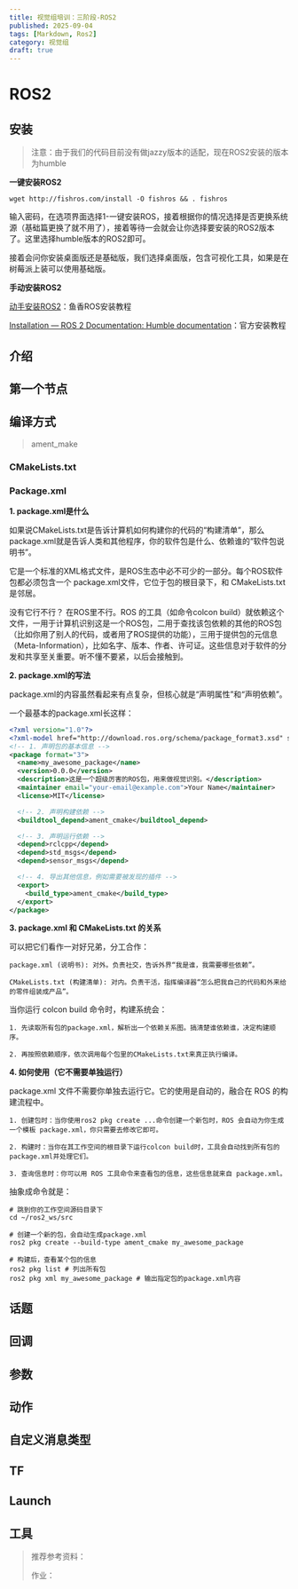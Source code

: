 ```yaml
---
title: 视觉组培训：三阶段-ROS2
published: 2025-09-04
tags: [Markdown, Ros2]
category: 视觉组
draft: true
---
```


# ROS2

## 安装

> 注意：由于我们的代码目前没有做jazzy版本的适配，现在ROS2安装的版本为humble

**一键安装ROS2**

```shell
wget http://fishros.com/install -O fishros && . fishros
```

输入密码，在选项界面选择1-一键安装ROS，接着根据你的情况选择是否更换系统源（基础篇更换了就不用了），接着等待一会就会让你选择要安装的ROS2版本了。这里选择humble版本的ROS2即可。

接着会问你安装桌面版还是基础版，我们选择桌面版，包含可视化工具，如果是在树莓派上装可以使用基础版。

**手动安装ROS2**

[动手安装ROS2](https://fishros.com/d2lros2/#/humble/chapt1/get_started/3.动手安装ROS2)：鱼香ROS安装教程

[Installation — ROS 2 Documentation: Humble documentation](https://docs.ros.org/en/humble/Installation.html)：官方安装教程

## 介绍



## 第一个节点



## 编译方式

> ament_make

### CMakeLists.txt



### Package.xml

**1. package.xml是什么**

如果说CMakeLists.txt是告诉计算机如何构建你的代码的“构建清单”，那么package.xml就是告诉人类和其他程序，你的软件包是什么、依赖谁的“软件包说明书”。

它是一个标准的XML格式文件，是ROS生态中必不可少的一部分。每个ROS软件包都必须包含一个 package.xml文件，它位于包的根目录下，和 CMakeLists.txt是邻居。

没有它行不行？ 在ROS里不行。ROS 的工具（如命令colcon build）就依赖这个文件，一用于计算机识别这是一个ROS包，二用于查找该包依赖的其他的ROS包（比如你用了别人的代码，或者用了ROS提供的功能），三用于提供包的元信息（Meta-Information），比如名字、版本、作者、许可证。这些信息对于软件的分发和共享至关重要。听不懂不要紧，以后会接触到。

**2. package.xml的写法**

package.xml的内容虽然看起来有点复杂，但核心就是“声明属性”和“声明依赖”。

一个最基本的package.xml长这样：

```xml
<?xml version="1.0"?>
<?xml-model href="http://download.ros.org/schema/package_format3.xsd" schematypens="http://www.w3.org/2001/XMLSchema"?>
<!-- 1. 声明包的基本信息 -->
<package format="3">
  <name>my_awesome_package</name>
  <version>0.0.0</version>
  <description>这是一个超级厉害的ROS包，用来做视觉识别。</description>
  <maintainer email="your-email@example.com">Your Name</maintainer>
  <license>MIT</license>

  <!-- 2. 声明构建依赖 -->
  <buildtool_depend>ament_cmake</buildtool_depend>

  <!-- 3. 声明运行依赖 -->
  <depend>rclcpp</depend>
  <depend>std_msgs</depend>
  <depend>sensor_msgs</depend>

  <!-- 4. 导出其他信息，例如需要被发现的插件 -->
  <export>
    <build_type>ament_cmake</build_type>
  </export>
</package>
```

**3. package.xml 和 CMakeLists.txt 的关系**

可以把它们看作一对好兄弟，分工合作：

    package.xml (说明书): 对外。负责社交，告诉外界“我是谁，我需要哪些依赖”。
    
    CMakeLists.txt (构建清单): 对内。负责干活，指挥编译器“怎么把我自己的代码和外来给的零件组装成产品”。

当你运行 colcon build 命令时，构建系统会：

    1. 先读取所有包的package.xml，解析出一个依赖关系图。搞清楚谁依赖谁，决定构建顺序。
    
    2. 再按照依赖顺序，依次调用每个包里的CMakeLists.txt来真正执行编译。

**4. 如何使用（它不需要单独运行）**

package.xml 文件不需要你单独去运行它。它的使用是自动的，融合在 ROS 的构建流程中。

    1. 创建包时：当你使用ros2 pkg create ...命令创建一个新包时，ROS 会自动为你生成一个模板 package.xml，你只需要去修改它即可。
    
    2. 构建时：当你在其工作空间的根目录下运行colcon build时，工具会自动找到所有包的package.xml并处理它们。
    
    3. 查询信息时：你可以用 ROS 工具命令来查看包的信息，这些信息就来自 package.xml。

抽象成命令就是：

```shell
# 跳到你的工作空间源码目录下
cd ~/ros2_ws/src

# 创建一个新的包，会自动生成package.xml
ros2 pkg create --build-type ament_cmake my_awesome_package

# 构建后，查看某个包的信息
ros2 pkg list # 列出所有包
ros2 pkg xml my_awesome_package # 输出指定包的package.xml内容
```

## 话题



## 回调



## 参数



## 动作



## 自定义消息类型



## TF



## Launch



## 工具



> 推荐参考资料：
>
>
> 作业：
>
> 
> 


